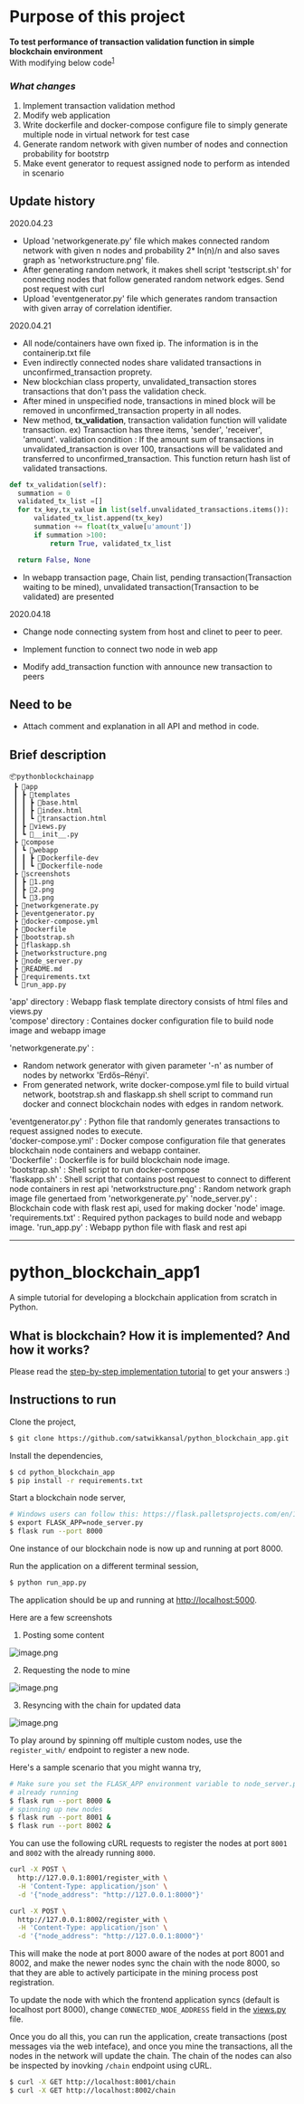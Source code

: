 # Purpose of this project

**To test performance of transaction validation function in simple blockchain environment**  
With modifying below code<sup>[1](#footnote_1)</sup> 

### _What changes_

1. Implement transaction validation method
2. Modify web application
3. Write dockerfile and docker-compose configure file to simply generate multiple node in virtual network 
   for test case
4. Generate random network with given number of nodes and connection probability for bootstrp
5. Make event generator to request assigned node to perform as intended in scenario

## Update history

2020.04.23

- Upload 'networkgenerate.py' file which makes connected random network with given n nodes and probability 2* ln(n)/n and also saves graph as 'networkstructure.png' file.
- After generating random network, it makes shell script 'testscript.sh' for connecting nodes that follow generated random network edges. Send post request with curl
- Upload 'eventgenerator.py' file which generates random transaction with given array of correlation identifier.
  
2020.04.21

- All node/containers have own fixed ip. The information is in the containerip.txt file
- Even indirectly connected nodes share validated transactions in unconfirmed_transaction proprety.
- New blockchian class property, unvalidated_transaction stores transactions that don't pass the validation check.
- After mined in unspecified node, transactions in mined block will be removed in unconfirmed_transaction property in all nodes.
- New method, **tx_validation**, transaction validation function will validate transaction.
ex) Transaction has three items, 'sender', 'receiver', 'amount'.
validation condition : If the amount sum of transactions in unvalidated_transaction is over 100, transactions will be validated and transferred to unconfirmed_transaction. This function return hash list of validated transactions. 

```python
def tx_validation(self):
  summation = 0
  validated_tx_list =[]
  for tx_key,tx_value in list(self.unvalidated_transactions.items()):
      validated_tx_list.append(tx_key)
      summation += float(tx_value[u'amount'])
      if summation >100:
          return True, validated_tx_list

  return False, None
```

- In webapp transaction page, Chain list, pending transaction(Transaction waiting to be mined), unvalidated transaction(Transaction to be validated) are presented

2020.04.18

- Change node connecting system from host and clinet to peer to peer.
- Implement function to connect two node in web app

- Modify add_transaction function with announce new transaction to peers

## Need to be

- Attach comment and explanation in all API and method in code.

## Brief description

```
📦pythonblockchainapp
 ┣ 📂app
 ┃ ┣ 📂templates
 ┃ ┃ ┣ 📜base.html
 ┃ ┃ ┣ 📜index.html
 ┃ ┃ ┗ 📜transaction.html
 ┃ ┣ 📜views.py
 ┃ ┗ 📜__init__.py
 ┣ 📂compose
 ┃ ┗ 📂webapp
 ┃ ┃ ┣ 📜Dockerfile-dev
 ┃ ┃ ┗ 📜Dockerfile-node
 ┣ 📂screenshots
 ┃ ┣ 📜1.png
 ┃ ┣ 📜2.png
 ┃ ┗ 📜3.png
 ┣ 📜networkgenerate.py
 ┣ 📜eventgenerator.py
 ┣ 📜docker-compose.yml
 ┣ 📜Dockerfile
 ┣ 📜bootstrap.sh
 ┣ 📜flaskapp.sh
 ┣ 📜networkstructure.png
 ┣ 📜node_server.py
 ┣ 📜README.md
 ┣ 📜requirements.txt
 ┗ 📜run_app.py
```
'app' directory : Webapp flask template directory consists of html files and views&#46;py   
'compose' directory : Containes docker configuration file to build node image and webapp image

'networkgenerate&#46;py' :

- Random network generator with given parameter '-n' as number of nodes by networkx 'Erdős–Rényi'.  
- From generated network, write docker-compose.yml file to build virtual network, bootstrap.sh and flaskapp.sh shell script to command run docker and connect blockchain nodes with edges in random network.  

'eventgenerator&#46;py' : Python file that randomly generates transactions to request assigned nodes to execute.  
'docker-compose.yml' : Docker compose configuration file that generates blockchain node containers and webapp container.  
'Dockerfile' : Dockerfile is for build blockchain node image.  
'bootstrap&#46;sh' : Shell script to run docker-compose  
'flaskapp&#46;sh' : Shell script that contains post request to connect to different node containers in rest api
'networkstructure.png' : Random network graph image file genertaed from 'networkgenerate&#46;py'
'node_server&#46;py' : Blockchain code with flask rest api, used for making docker 'node' image.
'requirements.txt' : Required python packages to build node and webapp image.
'run_app&#46;py' : Webapp python file with flask and rest api  

---

# python_blockchain_app<a name="footnote_1">1</a>

A simple tutorial for developing a blockchain application from scratch in Python.

## What is blockchain? How it is implemented? And how it works?

Please read the [step-by-step implementation tutorial](https://www.ibm.com/developerworks/cloud/library/cl-develop-blockchain-app-in-python/index.html) to get your answers :)

## Instructions to run

Clone the project,

```sh
$ git clone https://github.com/satwikkansal/python_blockchain_app.git
```

Install the dependencies,

```sh
$ cd python_blockchain_app
$ pip install -r requirements.txt
```

Start a blockchain node server,

```sh
# Windows users can follow this: https://flask.palletsprojects.com/en/1.1.x/cli/#application-discovery
$ export FLASK_APP=node_server.py
$ flask run --port 8000
```

One instance of our blockchain node is now up and running at port 8000.


Run the application on a different terminal session,

```sh
$ python run_app.py
```

The application should be up and running at [http://localhost:5000](http://localhost:5000).

Here are a few screenshots

1. Posting some content

![image.png](https://github.com/satwikkansal/python_blockchain_app/raw/master/screenshots/1.png)

2. Requesting the node to mine

![image.png](https://github.com/satwikkansal/python_blockchain_app/raw/master/screenshots/2.png)

3. Resyncing with the chain for updated data

![image.png](https://github.com/satwikkansal/python_blockchain_app/raw/master/screenshots/3.png)

To play around by spinning off multiple custom nodes, use the `register_with/` endpoint to register a new node. 

Here's a sample scenario that you might wanna try,

```sh
# Make sure you set the FLASK_APP environment variable to node_server.py before running these nodes
# already running
$ flask run --port 8000 &
# spinning up new nodes
$ flask run --port 8001 &
$ flask run --port 8002 &
```

You can use the following cURL requests to register the nodes at port `8001` and `8002` with the already running `8000`.

```sh
curl -X POST \
  http://127.0.0.1:8001/register_with \
  -H 'Content-Type: application/json' \
  -d '{"node_address": "http://127.0.0.1:8000"}'
```

```sh
curl -X POST \
  http://127.0.0.1:8002/register_with \
  -H 'Content-Type: application/json' \
  -d '{"node_address": "http://127.0.0.1:8000"}'
```

This will make the node at port 8000 aware of the nodes at port 8001 and 8002, and make the newer nodes sync the chain with the node 8000, so that they are able to actively participate in the mining process post registration.

To update the node with which the frontend application syncs (default is localhost port 8000), change `CONNECTED_NODE_ADDRESS` field in the [views.py](/app/views.py) file.

Once you do all this, you can run the application, create transactions (post messages via the web inteface), and once you mine the transactions, all the nodes in the network will update the chain. The chain of the nodes can also be inspected by inovking `/chain` endpoint using cURL.

```sh
$ curl -X GET http://localhost:8001/chain
$ curl -X GET http://localhost:8002/chain
```

